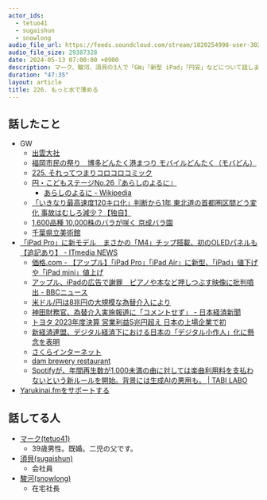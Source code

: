 ```yaml
---
actor_ids:
  - tetuo41
  - sugaishun
  - snowlong
audio_file_url: https://feeds.soundcloud.com/stream/1820254998-user-302747142-yarukinai-226-2024-05-13.mp3
audio_file_size: 29387328
date: 2024-05-13 07:00:00 +0900
description: マーク、駿河、須貝の3人で「GW」「新型 iPad」「円安」などについて話しました。
duration: "47:35"
layout: article
title: 226. もっと水で薄める
---
```


## 話したこと
- GW
  - [出雲大社](https://izumooyashiro.or.jp/)
  - [福岡市民の祭り　博多どんたく港まつり モバイルどんたく（モバどん）](https://www.dontaku.fukunet.or.jp/)
  - [225. それってつまりコロコロコミック](https://yarukinai.fm/episode/225)
  - [円・こどもステージNo.26『あらしのよるに』](http://www.theaterx.jp/07/071220.shtml)
    - [あらしのよるに - Wikipedia](https://ja.wikipedia.org/wiki/%E3%81%82%E3%82%89%E3%81%97%E3%81%AE%E3%82%88%E3%82%8B%E3%81%AB)
  - [「いきなり最高速度120キロ化」判断から1年 東北道の首都圏区間どう変化 事故はむしろ減少？【独自】](https://trafficnews.jp/post/129930)
  - [1,600品種 10,000株のバラが咲く 京成バラ園](https://www.keiseirose.co.jp/garden/)
  - [千葉県立美術館](https://www.chiba-muse.or.jp/ART/)
- [「iPad Pro」に新モデル　まさかの「M4」チップ搭載、初のOLEDパネルも【追記あり】 - ITmedia NEWS](https://www.itmedia.co.jp/news/articles/2405/07/news165.html)
  - [価格.com - 【アップル】「iPad Pro」「iPad Air」に新型、「iPad」値下げや「iPad mini」値上げ](https://news.kakaku.com/prdnews/cd=pc/ctcd=0030/id=140198/)
  - [アップル、iPadの広告で謝罪　ピアノや本など押しつぶす映像に批判噴出 - BBCニュース](https://www.bbc.com/japanese/articles/c4n1394gv8qo)
  - [米ドル/円は8兆円の大規模な為替介入により](https://finance.yahoo.co.jp/news/detail/ecaf60f0a267b99319cc8d449103aaff439172cb)
  - [神田財務官、為替介入実施報道に「コメントせず」 - 日本経済新聞](https://www.nikkei.com/article/DGXZQOUA090N10Z00C24A5000000/)
  - [トヨタ 2023年度決算 営業利益5兆円超え 日本の上場企業で初 ](https://www3.nhk.or.jp/news/html/20240508/k10014442911000.html)
  - [新経済連盟、デジタル経済下における日本の「デジタル小作人」化に懸念を表明](https://enterprisezine.jp/news/detail/15071)
  - [さくらインターネット](https://www.sakura.ad.jp/)
  - [dam brewery restaurant](https://www.toranomonhills.com/gourmet_shops/3579.html)
  - [Spotifyが、年間再生数が1,000未満の曲に対しては楽曲利用料を支払わないという新ルールを開始。背景には生成AIの悪用も。 | TABI LABO](https://tabi-labo.com/309233/wt-spotify-payment-rule-change)
- [Yarukinai.fmをサポートする](https://note.com/tetuo41/circle)

## 話してる人
- [マーク(tetuo41)](https://twitter.com/tetuo41)
  - 39歳男性。既婚。二児の父です。
- [須貝(sugaishun)](https://twitter.com/sugaishun)
  - 会社員
- [駿河(snowlong)](https://twitter.com/_snowlong)
  - 在宅社長
